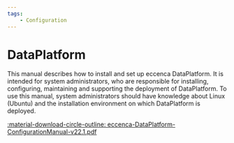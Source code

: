 ```yaml
---
tags:
    - Configuration
---
```

# DataPlatform

This manual describes how to install and set up eccenca DataPlatform.
It is intended for system administrators, who are responsible for installing, configuring, maintaining and supporting the deployment of DataPlatform.
To use this manual, system administrators should have knowledge about Linux (Ubuntu) and the installation environment on which DataPlatform is deployed.

[:material-download-circle-outline: eccenca-DataPlatform-ConfigurationManual-v22.1.pdf](eccenca-DataPlatform-ConfigurationManual-v22.1.pdf)
